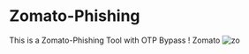 # Zomato-Phishing
This is a Zomato-Phishing Tool with OTP Bypass ! Zomato
![zo](https://user-images.githubusercontent.com/55870659/75890141-f2ce4400-5dfb-11ea-8299-145f68062d8e.png)


